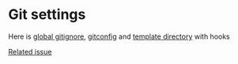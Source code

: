 # Git settings

Here is [global gitignore](.gitignore.global), [gitconfig](.gitconfig) and [template directory](git_template) with hooks

[Related issue](https://github.com/manasthakur/git\_template)
